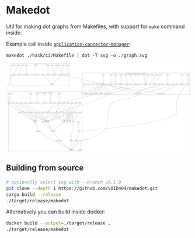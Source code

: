 # Makedot

Util for making dot graphs from Makefiles, with support for `make` command inside.

Example call inside [`application-connector-manager`](https://github.com/kyma-project/application-connector-manager/blob/main/hack/ci/Makefile):
```
makedot ./hack/ci/Makefile | dot -T svg -o ./graph.svg
```

![graph of dependencies](resources/graph.svg)

## Building from source
```sh
# optionally select tag with --branch v0.1.0 
git clone --depth 1 https://github.com/VOID404/makedot.git
cargo build --release
./target/release/makedot
```

Alternatively you can build inside docker:
```sh
docker build --output=./target/release .
./target/release/makedot
```